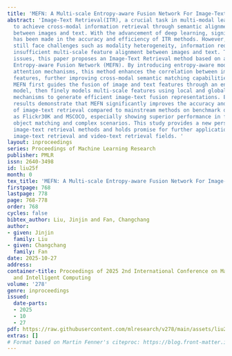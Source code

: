```yaml
---
title: 'MEFN: A Multi-scale Entropy-aware Fusion Network For Image-Text Retrieval'
abstract: 'Image-Text Retrieval(ITR), a crucial task in multi-modal learning, aims
  to achieve cross-modal information retrieval through semantic alignment and matching
  between images and text. With the advancement of deep learning, significant progress
  has been made in the accuracy and efficiency of ITR methods. However, existing approaches
  still face challenges such as modality heterogeneity, information redundancy, and
  insufficient multi-scale feature alignment between images and text. To address these
  issues, this paper proposes an Image-Text Retrieval method based on a Multi-scale
  Entropy-aware Fusion Network (MEFN). By introducing entropy-aware modeling and multi-scale
  attention mechanisms, this method enhances the correlation between image and text
  features, further improving cross-modal semantic matching capabilities. Specifically,
  MEFN first guides the fusion of image and text features through an entropy-aware
  model, then finely models multi-scale features using local and global attention
  mechanisms to generate efficient image-text fusion representations. Experimental
  results demonstrate that MEFN significantly improves the accuracy and robustness
  of image-text retrieval compared to mainstream methods on benchmark datasets such
  as Flickr30K and MSCOCO, especially showing superior performance in fine-grained
  object matching and complex scenarios. This study provides a new perspective for
  image-text retrieval methods and holds promise for further applications in multi-lingual
  image-text retrieval and video-text retrieval fields. '
layout: inproceedings
series: Proceedings of Machine Learning Research
publisher: PMLR
issn: 2640-3498
id: liu25f
month: 0
tex_title: 'MEFN: A Multi-scale Entropy-aware Fusion Network For Image-Text Retrieval'
firstpage: 768
lastpage: 778
page: 768-778
order: 768
cycles: false
bibtex_author: Liu, Jinjin and Fan, Changchang
author:
- given: Jinjin
  family: Liu
- given: Changchang
  family: Fan
date: 2025-10-27
address:
container-title: Proceedings of 2025 2nd International Conference on Machine Learning
  and Intelligent Computing
volume: '278'
genre: inproceedings
issued:
  date-parts:
  - 2025
  - 10
  - 27
pdf: https://raw.githubusercontent.com/mlresearch/v278/main/assets/liu25f/liu25f.pdf
extras: []
# Format based on Martin Fenner's citeproc: https://blog.front-matter.io/posts/citeproc-yaml-for-bibliographies/
---
```

